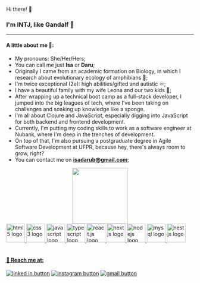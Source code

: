 Hi there! 👋
### I'm INTJ, like Gandalf 🧙
<hr/>

#### A little about me 💁:
* My pronouns: She/Her/Hers;
* You can call me just **Isa** or **Daru**;
* Originally I came from an academic formation on Biology, in which I research about evolutionary ecology of amphibians 🐸;
* I'm twice exceptional (2e):  high abilities/gifted and autistic ♾️;
* I have a beautiful family with my wife Leona and our two kids 💜;
* After wrapping up a technical boot camp as a full-stack developer, I jumped into the big leagues of tech, where I've been taking on challenges and soaking up knowledge like a sponge.
* I'm all about Clojure and JavaScript, especially digging into JavaScript for both backend and frontend development.
* Currently, I'm putting my coding skills to work as a software engineer at Nubank, where I'm deep in the trenches of development.
* On top of that, I'm also pursuing a postgraduate degree in Agile Software Development at UFPR, because hey, there's always room to grow, right?
* You can contact me on **isadarub@gmail.com**;

<div align="center">
  <a href="https://github.com/isadarub">
  <img height="150em" src="https://github-readme-stats.vercel.app/api?username=isadarub&show_icons=true&theme=synthwave&include_all_commits=true&count_private=true"/>
</div>
<div>
  <img width="50px" alt="html5 logo" src="https://cdn.jsdelivr.net/gh/devicons/devicon/icons/html5/html5-original.svg" />
  <img width="50px" alt="css3 logo" src="https://cdn.jsdelivr.net/gh/devicons/devicon/icons/css3/css3-original.svg" />
  <img width="50px" alt="javascript logo" src="https://cdn.jsdelivr.net/gh/devicons/devicon/icons/javascript/javascript-original.svg" />
  <img width="50px" alt="typescript logo" src="https://cdn.jsdelivr.net/gh/devicons/devicon/icons/typescript/typescript-original.svg" />
  <img width="50px" alt="react.js logo" src="https://cdn.jsdelivr.net/gh/devicons/devicon/icons/react/react-original.svg" />
  <img width="50px" alt="nextjs logo" src="https://cdn.jsdelivr.net/gh/devicons/devicon/icons/nextjs/nextjs-original.svg" />
  <img width="50px" alt="nodejs logo" src="https://cdn.jsdelivr.net/gh/devicons/devicon/icons/nodejs/nodejs-original.svg" />
  <img width="50px" alt="mysql logo" src="https://cdn.jsdelivr.net/gh/devicons/devicon/icons/mysql/mysql-original-wordmark.svg" />
  <img width="50px" alt="nestjs logo" src="https://cdn.jsdelivr.net/gh/devicons/devicon/icons/nestjs/nestjs-plain.svg" />
</div>
<br/>

#### 🧭 Reach me at:

<div>
  <a href="https://www.linkedin.com/in/isadarub/" target="_blank" rel="noopener"><img alt="linked in button" src="https://img.shields.io/badge/LinkedIn-0077B5?style=for-the-badge&logo=linkedin&logoColor=white" /></a>
  <a href="https://www.instagram.com/daruisabelle" target="_blank" rel="noopener"><img alt="instagram button" src="https://img.shields.io/badge/Instagram-E4405F?style=for-the-badge&logo=instagram&logoColor=white" /></a>
  <a href="mailto:isadarub@gmail.com" target="_blank" rel="noopener"><img alt="gmail button" src="https://img.shields.io/badge/Gmail-D14836?style=for-the-badge&logo=gmail&logoColor=white" /></a>
</div>
